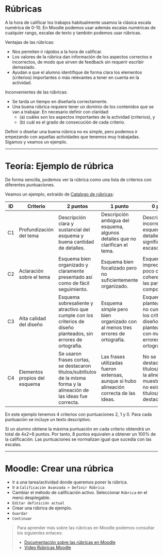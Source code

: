 
# Rúbricas

A la hora de calificar los trabajos habitualmente usamos la clásica escala numérica de 0-10. En Moodle podemos usar además escalas numéricas de cualquier rango, escalas de texto y también podemos usar rúbricas.

Ventajas de las rúbricas:
* Nos permiten ir rápidos a la hora de calificar.
* Los valores de la rúbrica dan información de los aspectos correctos e incorrectos, de modo que sirven de feedback sin requerir escribir demasiado.
* Ayudan a que el alumno identifique de forma clara los elementos (criterios) importantes o más relevantes a tener en cuenta en la actividad.

Inconvenientes de las rúbricas:
* Se tarda un tiempo en diseñarla correctamente.
* Una buena rúbrica requiere tener un dominio de los contenidos que se van a trabajar. En necesario definir con claridad:
    * (a) cuáles son los aspectos importantes de la actividad (criterios), y
    * (b) cuál es el grado de consecución de cada criterio.   

Definir o diseñar una buena rúbrica no es simple, pero podemos ir empezando con aquellas actividades que tenemos muy trabajadas. Sigamos y veamos un ejemplo.

---

# Teoría: Ejemplo de rúbrica

De forma sencilla, podemos ver la rúbrica como una lista de criterios con diferentes puntuaciones.

Veamos un ejemplo, extraído de [Catalogo de rúbricas](http://evirtual.uaslp.mx/FCQ/estrategias/Material%20de%20Apoyo/cat_rubrica.pdf):


| ID | Criterio                | 2 puntos | 1 punto | 0 puntos |
| -- | ----------------------- | -------- | ------- | -------- |
| C1 | Profundización del tema | Descripción clara y sustancial del esquema y buena cantidad de detalles.| Descripción ambigua del esquema, algunos  detalles que  no  clarifican el tema.| Descripción incorrecta del esquema, sin detalles significativos o escasos.|
| C2 | Aclaración sobre el tema | Esquema bien organizado y claramente presentado así como de fácil seguimiento. | Esquema bien focalizado pero no suficientemente organizado. | Esquema impreciso y poco claro, sin coherencia entre las partes que lo componen. |
| C3 | Alta calidad del diseño | Esquema sobresaliente y atractivo que cumple con  los criterios de diseño planteados, sin errores de ortografía. | Esquema simple pero bien organizado con al menos tres errores de ortografía.| Esquema  mal planteado que no cumple con los criterios de diseño planteados y con más   de tres errores de ortografía. |
| C4 | Elementos propios del esquema | Se usaron frases cortas, se destacaron títulos/subtítulos  de la misma forma y la alineación de las ideas fue correcta.| Las frases utilizadas fueron extensas, aunque si hubo alineación correcta de las ideas. | No se destacaron títulos/subtítulos, la alineación no muestra orden y no existieron títulos/subtítulos destacados. |

En este ejemplo tenemos 4 criterios con puntuaciones 2, 1 y 0. Para cada puntuación se incluye un texto descriptivo.

Si un alumno obtiene la máxima puntuación en cada criterio obtendrá un total de 4x2=8 puntos. Por tanto, 8 puntos equivalen a obtener un 100% de la calificación. Las puntuaciones se normalizan igual que sucedía con las escalas.

---

# Moodle: Crear una rúbrica

* Ir a una tarea/actividad donde queremos poner la rúbrica.
* Ir a `Calificación Avanzada > Definir Rúbrica`
* Cambiar el método de calificación activo. Seleccionar `Rúbrica` en el menú desplegable.
* `Editar definición actual`
* Crear una rúbrica de ejemplo.
* `Guardar`
* `Continuar`

> Para aprender más sobre las rúbricas en Moodle podemos consultar los siguientes enlaces:
> * [Documentación sobre las rúbricas en Moodle](https://docs.moodle.org/all/es/30/R%C3%BAbricas)
> * [Vídeo Rúbricas Moodle](https://www.youtube.com/watch?v=syqaM-MqgJ4)
